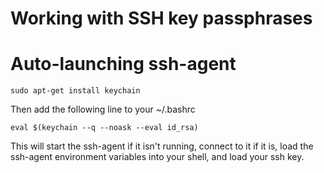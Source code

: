 # Working with SSH key passphrases
# Auto-launching ssh-agent

```
sudo apt-get install keychain

```

Then add the following line to your ~/.bashrc

```eval $(keychain --q --noask --eval id_rsa)```

This will start the ssh-agent if it isn't running, connect to it if it is, load the ssh-agent environment variables into your shell, and load your ssh key.
